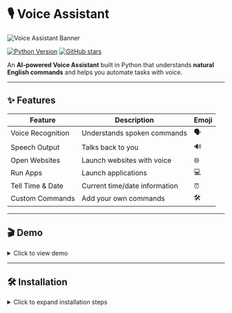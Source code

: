 # 🎙️ Voice Assistant

![Voice Assistant Banner](assets/banner.png)  

[![Python Version](https://img.shields.io/badge/python-3.12-blue?logo=python)](https://www.python.org/) 
[![GitHub stars](https://img.shields.io/github/stars/yPrashanth1984-sudo/voice-assistant?style=social)](https://github.com/yPrashanth1984-sudo/voice-assistant/stargazers)

An **AI-powered Voice Assistant** built in Python that understands **natural English commands** and helps you automate tasks with voice.  

---

## ✨ Features

| Feature | Description | Emoji |
|---------|-------------|-------|
| Voice Recognition | Understands spoken commands | 🗣️ |
| Speech Output | Talks back to you | 🔊 |
| Open Websites | Launch websites with voice | 🌐 |
| Run Apps | Launch applications | 💻 |
| Tell Time & Date | Current time/date information | ⏰ |
| Custom Commands | Add your own commands | 🛠️ |

---

## 🎬 Demo

<details>
<summary>Click to view demo</summary>

![Voice Assistant Demo](assets/demo.gif)  

Or watch on [YouTube](https://www.youtube.com/).  

</details>

---

## 🛠️ Installation

<details>
<summary>Click to expand installation steps</summary>

1. **Install dependencies**
```bash
pip install -r requirements.txt
2.Download Vosk model
Place it in the models/ directory:

# Example: small English model
# https://alphacephei.com/vosk/models


3.Verify models directory
Ensure your models/ folder contains the downloaded Vosk model files. For example:

models/
└─ vosk-model-small-en-us-0.15/


4.Run the assistant

python main.py
